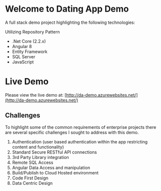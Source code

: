 # Welcome to Dating App Demo

A full stack demo project highlighting the following technologies:

Utilizing Repository Pattern

 - .Net Core (2.2.x)
 - Angular 8
 - Entity Framework
 - SQL Server
 - JavaScript
 
 

# Live Demo

Please view the live demo at:
[http://da-demo.azurewebsites.net/](http://da-demo.azurewebsites.net/)


## Challenges

To highlight some of the common requirements of enterprise projects there are several specific challenges I sought to address with this demo.

 1. Authentication (user based authentication within the app restricting content and functionality)
 2. Standard Secure RESTful API connections
 3. 3rd Party Library integration
 4. Remote SQL Access
 5. Angular Data Access and manipulation
 6. Build/Publish to Cloud Hosted environment
 7. Code First Design
 8. Data Centric Design
